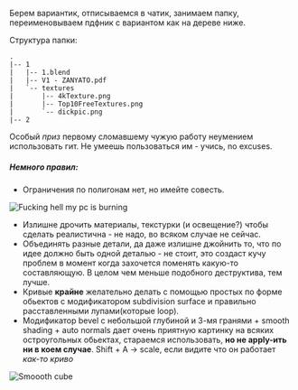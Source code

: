 Берем вариантик, отписываемся в чатик, занимаем папку, переименовываем пдфник с вариантом как на дереве ниже.

Структура папки:
```
.
|-- 1
|   |-- 1.blend
|   |-- V1 - ZANYATO.pdf
|   `-- textures
|       |-- 4kTexture.png
|       |-- Top10FreeTextures.png
|       `-- dickpic.png
|-- 2
```

Особый *приз* первому сломавшему чужую работу неумением использовать гит. Не умеешь пользоваться им - учись, no excuses.

##### Немного правил:

* Ограничения по полигонам нет, но имейте совесть.

![Fucking hell my pc is burning](https://i.imgur.com/xhzvL7Y.png)

* Излишне дрочить материалы, текстурки (и освещение?) чтобы сделать реалистична - не надо, во всяком случае не сейчас.
* Объединять разные детали, да даже излишне джойнить то, что по идее должно быть одной деталью - не стоит, это создаст кучу проблем в момент когда захочется поменять какую-то составляющую. В целом чем меньше подобного деструктива, тем лучше.
* Кривые **крайне** желательно делать с помощью простых по форме обьектов с модификатором subdivision surface и правильно расставленными лупами(которые loop).
* Модификатор bevel с небольшой глубиной и 3-мя гранями + smooth shading + auto normals дает очень приятную картинку на всяких остроугольных обьектах, стараемся использовать, **но не apply-ить ни в коем случае**. Shift + A -> scale, если видите что он работает *как-то криво*

![Smoooth cube](https://i.imgur.com/mWvraAY.png)
